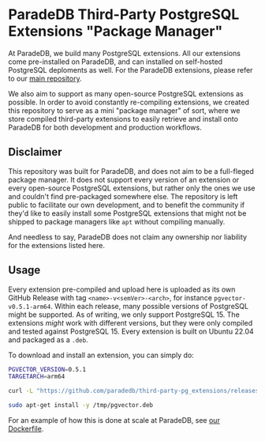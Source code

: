 # ParadeDB Third-Party PostgreSQL Extensions "Package Manager"

At ParadeDB, we build many PostgreSQL extensions. All our extensions come pre-installed on ParadeDB, and can installed on self-hosted PostgreSQL deploments as well. For the ParadeDB extensions, please refer to our [main repository](https://github.com/paradedb/paradedb).

We also aim to support as many open-source PostgreSQL extensions as possible. In order to avoid constantly re-compiling extensions, we created this repository to serve as a mini "package manager" of sort, where we store compiled third-party extensions to easily retrieve and install onto ParadeDB for both development and production workflows.

## Disclaimer

This repository was built for ParadeDB, and does not aim to be a full-fleged package manager. It does not support every version of an extension or every open-source PostgreSQL extensions, but rather only the ones we use and couldn't find pre-packaged somewhere else. The repository is left public to facilitate our own development, and to benefit the community if they'd like to easily install some PostgreSQL extensions that might not be shipped to package managers like `apt` without compiling manually.

And needless to say, ParadeDB does not claim any ownership nor liability for the extensions listed here.

## Usage

Every extension pre-compiled and upload here is uploaded as its own GitHub Release with tag `<name>-v<semVer>-<arch>`, for instance `pgvector-v0.5.1-arm64`. Within each release, many possible versions of PostgreSQL might be supported. As of writing, we only support PostgreSQL 15. The extensions *might* work with different versions, but they were only compiled and tested against PostgreSQL 15. Every extension is built on Ubuntu 22.04 and packaged as a `.deb`.

To download and install an extension, you can simply do:

```bash
PGVECTOR_VERSION=0.5.1
TARGETARCH=arm64

curl -L "https://github.com/paradedb/third-party-pg_extensions/releases/download/pgvector-v${PGVECTOR_VERSION}-$TARGETARCH/pgvector-v${PGVECTOR_VERSION}-pg${PG_VERSION_MAJOR}-$TARGETARCH-linux-gnu.deb" -o /tmp/pgvector.deb && \

sudo apt-get install -y /tmp/pgvector.deb
```

For an example of how this is done at scale at ParadeDB, see [our Dockerfile](https://github.com/paradedb/paradedb/blob/dev/docker/Dockerfile#L186).
